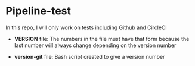 # Pipeline-test

In this repo, I will only work on tests including Github and CircleCI

- **VERSION** file: The numbers in the file must have that form because the last number will always change depending on the version number

- **version-git** file: Bash script created to give a version number